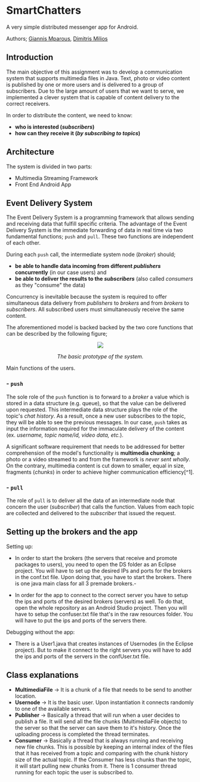 # SmartChatters

A very simple distributed messenger app for Android.

Authors; [Giannis Mparous](https://github.com/giannismparous "Giannis Mparous"), [Dimitris Milios](https://github.com/DimMil24 "Dimitris Milios")

## Introduction

The main objective of this assignment was to develop a communication system that supports multimedia files in Java. Text, photo or video content is published by one or more users and is delivered to a group of subscribers. Due to the large amount of users that we want to serve, we implemented a clever system that is capable of content delivery to the correct receivers. 

In order to distribute the content, we need to know: 
- **who is interested (_subscribers_)**
- **how can they receive it (_by subscribing to topics_)**

## Architecture

The system is divided in two parts:
- Multimedia Streaming Framework
- Front End Android App

## Event Delivery System

The Event Delivery System is a programming framework that allows sending and receiving data that fulfill specific criteria. The advantage of the Event Delivery System is the immediate forwarding of data in real time via two fundamental functions; `push` and `pull`. These two functions are independent of each other. 

During each `push` call, the intermediate system node (_broker_) should;
- **be able to handle data incoming from different _publishers_ concurrently** (in our case users) and
- **be able to deliver the results to the _subscribers_** (also called _consumers_ as they "consume" the data)

Concurrency is inevitable because the system is required to offer simultaneous data delivery from _publishers_ to _brokers_ and from _brokers_ to _subscribers_. All subscribed users must simultaneously receive the same content.

The aforementioned model is backed backed by the two core functions that can be described by the following figure;

<p align="center">
  <img src="https://github.com/giannismparous/SmartChatters/blob/master/framework_prototype.png" />
</p>

<p align="center">
  <i>The basic prototype of the system.</i> 
</p>

Main functions of the users.

### - `push`

The sole role of the `push` function is to forward to a _broker_ a value which is stored in a data structure (e.g. queue), so that the value can be delivered upon requested. This intermediate data structure plays the role of the topic's _chat history_. As a result, once a new user subscribes to the topic, they will be able to see the previous messages. In our case, `push` takes as input the information required for the immaculate delivery of the content (ex. _username, topic name/id, video data, etc._). 

A significant software requirement that needs to be addressed for better comprehension of the model's functionality is **multimedia chunking**; a photo or a video streamed to and from the framework is *never sent wholly*. On the contrary, multimedia content is cut down to smaller, equal in size, fragments (_chunks_) in order to achieve higher communication efficiency[^1].

### - `pull`

The role of `pull` is to deliver all the data of an intermediate node that concern the user (_subscriber_) that calls the function. Values from each topic are collected and delivered to the _subscriber_ that issued the request. 

## Setting up the brokers and the app

Setting up:
- In order to start the brokers (the servers that receive and promote packages to users), you need to open the DS folder as an Eclipse project. You will have to set up the desired IPs and ports for the brokers in the conf.txt file. Upon doing that, you have to start the brokers. There is one java main class for all 3 premade brokers.-

- In order for the app to connect to the correct server you have to setup the ips and ports of the desired brokers (servers) as well. To do that, open the whole repository as an Android Studio project. Then you will have to setup the confuser.txt file that's in the raw resources folder. You will have to put the ips and ports of the servers there.

Debugging without the app:
- There is a User1.java that creates instances of Usernodes (in the Eclipse project). But to make it connect to the right servers you will have to add the ips and ports of the servers in the confUser.txt file.

## Class explanations
- **MultimediaFile** -> It is a chunk of a file that needs to be send to another location.
- **Usernode** -> It is the basic user. Upon instantiation it connects randomly to one of the available servers.
- **Publisher** -> Basically a thread that will run when a user decides to publish a file. It will send all the file chunks (MultimediaFile objects) to the server so that the server can save them to it's history. Once the uploading process is completed the thread terminates.
- **Consumer** -> Basically a thread that is always running and receiving new file chunks. This is possible by keeping an internal index of the files that it has received from a topic and comparing with the chunk history size of the actual topic. If the Consumer has less chunks than the topic, it will start pulling new chunks from it. There is 1 consumer thread running for each topic the user is subscribed to.

